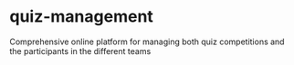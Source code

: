 # quiz-management
Comprehensive online platform for managing both quiz competitions and the participants in the different teams
